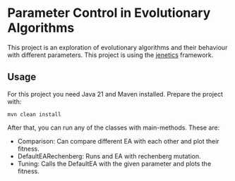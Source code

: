 # Parameter Control in Evolutionary Algorithms

This project is an exploration of evolutionary algorithms and their behaviour with different parameters.
This project is using the [jenetics](https://github.com/jenetics/jenetics) framework.

## Usage

For this project you need Java 21 and Maven installed. Prepare the project with:

```shell
mvn clean install
```

After that, you can run any of the classes with main-methods. These are:

- Comparison: Can compare different EA with each other and plot their fitness.
- DefaultEARechenberg: Runs and EA with rechenberg mutation.
- Tuning: Calls the DefaultEA with the given parameter and plots the fitness.
